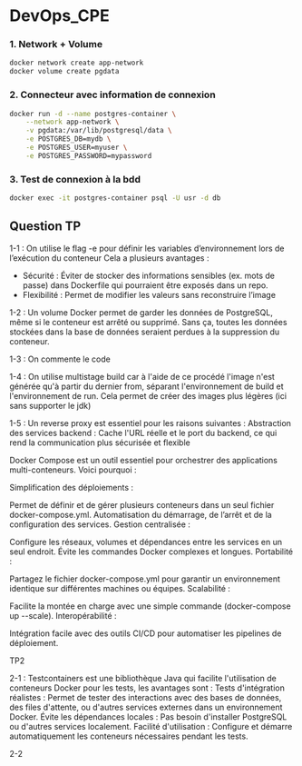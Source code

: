 # DevOps_CPE

### 1. Network + Volume

```bash
docker network create app-network
docker volume create pgdata
```

### 2. Connecteur avec information de connexion

```bash
docker run -d --name postgres-container \
    --network app-network \
    -v pgdata:/var/lib/postgresql/data \
    -e POSTGRES_DB=mydb \
    -e POSTGRES_USER=myuser \
    -e POSTGRES_PASSWORD=mypassword
```

### 3. Test de connexion à la bdd

```bash
docker exec -it postgres-container psql -U usr -d db
```

## Question TP

1-1 :
On utilise le flag -e pour définir les variables d’environnement lors de l’exécution du conteneur
Cela a plusieurs avantages :

- Sécurité : Éviter de stocker des informations sensibles (ex. mots de passe) dans Dockerfile qui pourraient être exposés dans un repo.
- Flexibilité : Permet de modifier les valeurs sans reconstruire l’image

1-2 :
Un volume Docker permet de garder les données de PostgreSQL, même si le conteneur est arrêté ou supprimé. Sans ça, toutes les données stockées dans la base de données seraient perdues à la suppression du conteneur.

1-3 :
On commente le code

1-4 :
On utilise multistage build car à l'aide de ce procédé l'image n'est générée qu'à partir du dernier from, séparant l'environnement de build et l'environnement de run. Cela permet de créer des images plus légères (ici sans supporter le jdk)

1-5 :
Un reverse proxy est essentiel pour les raisons suivantes :
Abstraction des services backend : Cache l'URL réelle et le port du backend, ce qui rend la communication plus sécurisée et flexible

Docker Compose est un outil essentiel pour orchestrer des applications multi-conteneurs. Voici pourquoi :

Simplification des déploiements :

Permet de définir et de gérer plusieurs conteneurs dans un seul fichier docker-compose.yml.
Automatisation du démarrage, de l’arrêt et de la configuration des services.
Gestion centralisée :

Configure les réseaux, volumes et dépendances entre les services en un seul endroit.
Évite les commandes Docker complexes et longues.
Portabilité :

Partagez le fichier docker-compose.yml pour garantir un environnement identique sur différentes machines ou équipes.
Scalabilité :

Facilite la montée en charge avec une simple commande (docker-compose up --scale).
Interopérabilité :

Intégration facile avec des outils CI/CD pour automatiser les pipelines de déploiement.

TP2

2-1 :
Testcontainers est une bibliothèque Java qui facilite l'utilisation de conteneurs Docker pour les tests, les avantages sont :
Tests d'intégration réalistes : Permet de tester des interactions avec des bases de données, des files d'attente, ou d'autres services externes dans un environnement Docker.
Évite les dépendances locales : Pas besoin d'installer PostgreSQL ou d'autres services localement.
Facilité d'utilisation : Configure et démarre automatiquement les conteneurs nécessaires pendant les tests.

2-2
